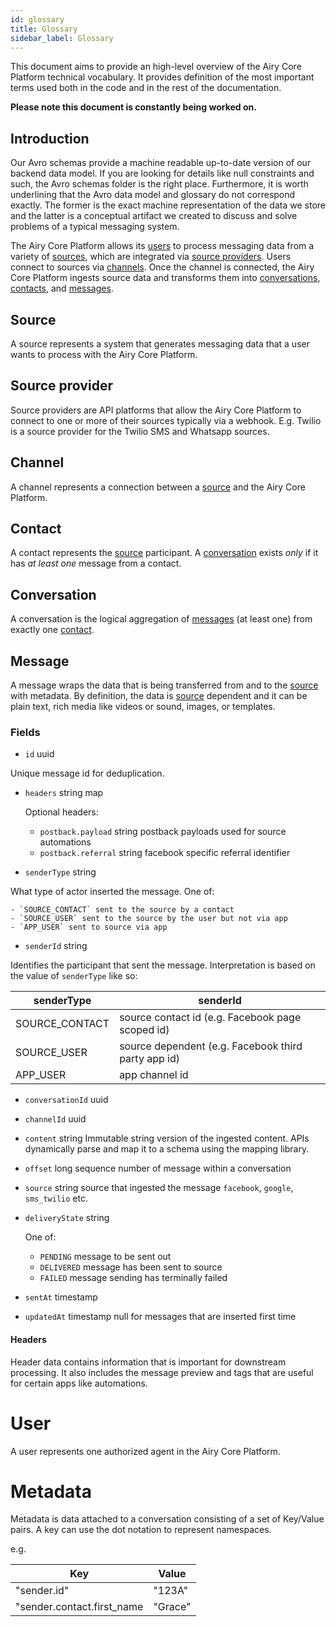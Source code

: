 ```yaml
---
id: glossary
title: Glossary
sidebar_label: Glossary
---
```


This document aims to provide an high-level overview of the Airy Core Platform
technical vocabulary. It provides definition of the most important terms used
both in the code and in the rest of the documentation.

**Please note this document is constantly being worked on.**

## Introduction

Our Avro schemas provide a machine readable up-to-date version of our backend
data model. If you are looking for details like null constraints and such, the
Avro schemas folder is the right place. Furthermore, it is worth underlining
that the Avro data model and glossary do not correspond exactly. The former is
the exact machine representation of the data we store and the latter is a
conceptual artifact we created to discuss and solve problems of a typical
messaging system.

The Airy Core Platform allows its [users](#user) to process messaging data from
a variety of [sources](#source), which are integrated via [source providers](#source-provider).
Users connect to sources via [channels](#channel). Once the channel is connected, 
the Airy Core Platform ingests source data and transforms them into [conversations](#conversation),
[contacts](#contact), and [messages](#message).

## Source

A source represents a system that generates messaging data that a user wants to
process with the Airy Core Platform.

## Source provider

Source providers are API platforms that allow the Airy Core Platform to connect to 
one or more of their sources typically via a webhook. E.g. Twilio is a source provider
for the Twilio SMS and Whatsapp sources.

## Channel

A channel represents a connection between a [source](#source) and the Airy Core
Platform.

## Contact

A contact represents the [source](#source) participant. A
[conversation](#conversation) exists *only* if it has *at least one* message
from a contact.

## Conversation

A conversation is the logical aggregation of [messages](#message) (at least one)
from exactly one [contact](#contact).

## Message

A message wraps the data that is being transferred from and to the
[source](#source) with metadata. By definition, the data is [source](#source)
dependent and it can be plain text, rich media like videos or sound, images, or
templates.

### Fields

- `id` uuid

Unique message id for deduplication.

- `headers` string map

    Optional headers:

    - `postback.payload` string postback payloads used for source automations
    - `postback.referral` string facebook specific referral identifier

- `senderType` string

What type of actor inserted the message. One of:

    - `SOURCE_CONTACT` sent to the source by a contact
    - `SOURCE_USER` sent to the source by the user but not via app
    - `APP_USER` sent to source via app

- `senderId` string

Identifies the participant that sent the message. Interpretation is based on the value of `senderType` like so:

| senderType     | senderId                                            |
| -------------- | --------------------------------------------------- |
| SOURCE_CONTACT | source contact id (e.g. Facebook page scoped id)    |
| SOURCE_USER    | source dependent (e.g. Facebook third party app id) |
| APP_USER       | app channel id                                      |


- `conversationId` uuid

- `channelId` uuid

- `content` string  Immutable string version of the ingested content. APIs dynamically parse and map it to a schema using the mapping library.

- `offset` long sequence number of message within a conversation

- `source` string source that ingested the message `facebook`, `google`, `sms_twilio` etc.

- `deliveryState` string

    One of:

    - `PENDING` message to be sent out
    - `DELIVERED` message has been sent to source
    - `FAILED` message sending has terminally failed

- `sentAt` timestamp

- `updatedAt` timestamp null for messages that are inserted first time


#### Headers

Header data contains information that is important for downstream processing. It
also includes the message preview and tags that are useful for certain apps like
automations.

# User

A user represents one authorized agent in the Airy Core Platform.

# Metadata

Metadata is data attached to a conversation consisting of a set of Key/Value pairs. A key can use the dot notation to represent namespaces.

e.g.

| Key                        	| Value   	|
|----------------------------	|---------	|
| "sender.id"                	| "123A"  	|
| "sender.contact.first_name 	| "Grace" 	|

